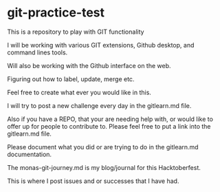 # git-practice-test

 This is a repository to play with GIT functionality 

 I will be working with various GIT extensions, Github desktop, and command lines tools. 

 Will also be working with the Github interface on the web. 

 Figuring out how to label, update, merge etc. 

 Feel free to create what ever you would like in this. 

 I will try to post a new challenge every day in the gitlearn.md file. 
 
 Also if you have a REPO, that your are needing help with, or would like to offer up for people to 
 contribute to. 
 Please feel free to put a link  into the gitlearn.md file. 

 Please document what you did or are trying to do in the gitlearn.md documentation.  
 
 The monas-git-journey.md is my blog/journal for this Hacktoberfest. 

This is where I post issues and or successes that I have had. 

 
